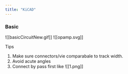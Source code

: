 ```yaml
---
title: "KiCAD"
---
```


### Basic



![[basicCircuitNew.gif]]
![[opamp.svg]]

Tips
1. Make sure connectors/vie comparabale to track width.
2. Avoid acute angles
3. Connect by pass first like
![[1.png]]




<script defer src="https://cdn.commento.io/js/commento.js"></script>
<div id="commento"></div>